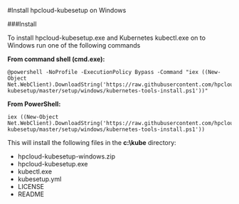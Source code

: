 #Install hpcloud-kubesetup on Windows

###Install

To install hpcloud-kubesetup.exe and Kubernetes kubectl.exe on to Windows run one of the following commands

**From command shell (cmd.exe):**

    @powershell -NoProfile -ExecutionPolicy Bypass -Command "iex ((New-Object Net.WebClient).DownloadString('https://raw.githubusercontent.com/hpcloud/hpcloud-kubesetup/master/setup/windows/kubernetes-tools-install.ps1'))"

**From PowerShell:**

    iex ((New-Object Net.WebClient).DownloadString('https://raw.githubusercontent.com/hpcloud/hpcloud-kubesetup/master/setup/windows/kubernetes-tools-install.ps1'))

This will install the following files in the **c:\kube** directory:
* hpcloud-kubesetup-windows.zip
* hpcloud-kubesetup.exe
* kubectl.exe
* kubesetup.yml
* LICENSE
* README
